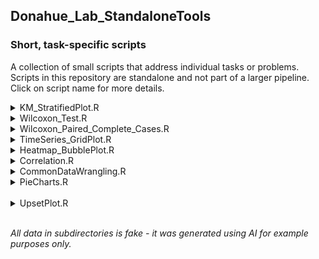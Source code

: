 ## Donahue_Lab_StandaloneTools
### Short, task-specific scripts  

A collection of small scripts that address individual tasks or problems. Scripts in this repository are standalone and not part of a larger pipeline. Click on script name for more details.
<br>
<details>
<summary> KM_StratifiedPlot.R </summary>
<br>

**Description:** Generates Kaplan-Meier survival curves for a list of features stratified by a chosen percentile cutoff (e.g. Median, upper 25th, etc.). Useful for survival analysis comparing these two user-defined groups.  
  
**The output .csv:**
| feature | p value | cutoff |
|-----:|-----:|-----:|

**Visualization:** Kaplan-Meier plot

<br>
<br>
</details>


<details>
<summary> Wilcoxon_Test.R </summary>
<br>
  
**Description:** Paired Wilcoxon Test (or unpaired) for multiple features between two groups. Useful for identifying significantly different distributions.

**The output .csv:**
| feature | p value | median1 | median2 |
|-----:|-----:|-----:|-----:|

**Visualization:** Box plot with p-values

<br>
<br>
</details>


<details>
<summary> Wilcoxon_Paired_Complete_Cases.R </summary>
<br>
  
**Description:** Performs a paired Wilcoxon signed-rank test after removing any incomplete pairs (if either value in a pair is NA, the entire pair is excluded)

**The output .csv:**
| p value | feature | groups | sample size | median1 | median2 |
|-----:|-----:|-----:|-----:|-----:|-----:|

<br>
<br>
</details>






<details>
<summary> TimeSeries_GridPlot.R </summary>
<br>
  
**Description:** Creates a 2x2 grid with group-based coloring and optional axis breaks. Useful for visualizing trends across treatment groups.

**Visualization:** Line graph (2x2 grid layout)
<br>
<br>
</details>




<details>
<summary> Heatmap_BubblePlot.R </summary>
<br>
  
**Description:** Generates heatmaps and bubble plots. Useful for exploring up/down regulation of pathways or other high-dimensional data.

**Visualizations:** Heatmap and bubble plots
<br>
<br>
</details>




<details>
<summary> Correlation.R </summary>
<br>
  
**Description:** Performs Spearman correlation between all variables in a feature list. *Coming soon*

**The output .csv:**
| feature | Spearman R | p value | 
|-----:|-----:|-----:|

**Visualization:** Scatter Plots of X vs. Y with R and p value annotated. *Coming soon*

<br>
<br>
</details>




<details>
<summary> CommonDataWrangling.R </summary>
<br>
  
**Description:** Summary of common data wrangling solutions: cleaning, preprocessing, shaping, formatting, etc. Tidyverse and base R solutions.
<br>
<br>
</details>


<details>
<summary> PieCharts.R </summary>
<br>
  
**Description:** Pie chart representing the relative frequencies of unique CDR3 sequences.

<br>
<br>
</details>
<br>


<details>
<summary> UpsetPlot.R </summary>
<br>
  
**Description:** Uses complex upset to create upset plots showing differences in DEGs between treatment groups.

<br>
<br>
</details>
<br>



*All data in subdirectories is fake - it was generated using AI for example purposes only.*

